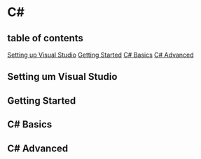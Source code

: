 # C#

## table of contents

[Setting up Visual Studio](##setting-up-visual-studio)
[Getting Started](##gettting-started)
[C# Basics](##c#-basics)
[C# Advanced](##c#-advanced)

## Setting um Visual Studio

## Getting Started

## C# Basics

## C# Advanced

